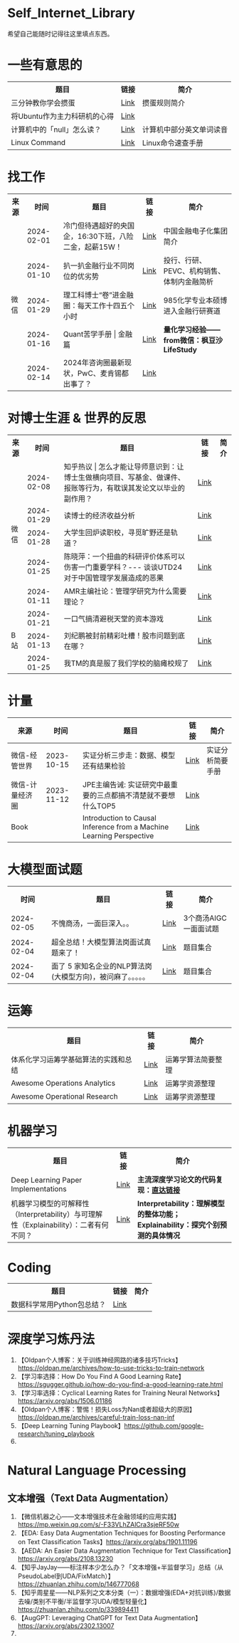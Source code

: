 # Self_Internet_Library
希望自己能随时记得往这里填点东西。


# 一些有意思的
<table>
  <tr>
    <th>题目</th>
    <th>链接</th>
    <th>简介</th>
  </tr>
  <tr>
    <td>三分钟教你学会掼蛋</td>
    <td><a href="https://mp.weixin.qq.com/s/WqRVkqxwiqf5EZksRvKZeQ">Link</a></td>
    <td>掼蛋规则简介</td>
  </tr>
  <tr>
    <td>将Ubuntu作为主力科研机的心得</td>
    <td><a href="https://mp.weixin.qq.com/s/2CU-ngehSrUnC2fbkPhnuA">Link</a></td>
    <td></td>
  </tr>
  <tr>
    <td>计算机中的「null」怎么读？</td>
    <td><a href="https://www.zhihu.com/question/549740924/answer/3363077599?utm_medium=social&utm_oi=655045255469207552&utm_psn=1732462571280580608&utm_source=wechat_session&s_r=0">Link</a></td>
    <td>计算机中部分英文单词读音</td>
  </tr>
  <tr>
    <td>Linux Command</td>
    <td><a href="https://github.com/jaywcjlove/linux-command">Link</a></td>
    <td>Linux命令速查手册</td>
  </tr>
</table>


# 找工作
<table>
  <tr>
    <th>来源</th>
    <th>时间</th>
    <th>题目</th>
    <th>链接</th>
    <th>简介</th>
  </tr>
  <tr>
    <td rowspan="5">微信</td>
    <td>2024-02-01</td>
    <td>冷门但待遇超好的央国企，16:30下班，八险二金，起薪15W！</td>
    <td><a href="https://mp.weixin.qq.com/s/50JmAu81KKxvemvY1o1Etw">Link</a></td>
    <td>中国金融电子化集团简介</td>
  </tr>
  <tr>
    <td>2024-01-10</td>
    <td>扒一扒金融行业不同岗位的优劣势</td>
    <td><a href="https://mp.weixin.qq.com/s/daILh9jkKmoBTtiQYCNL-Q">Link</a></td>
    <td>投行、行研、PEVC、机构销售、体制内金融简析</td>
  </tr>
  <tr>
    <td>2024-01-29</td>
    <td>理工科博士“卷”进金融圈：每天工作十四五个小时</td>
    <td><a href="https://mp.weixin.qq.com/s/1MNlsy87d46Fv4GsXXlG7Q">Link</a></td>
    <td>985化学专业本硕博进入金融行研赛道</td>
  </tr>
  <tr>
    <td>2024-01-16</td>
    <td>Quant苦学手册 | 金融篇</td>
    <td><a href="https://mp.weixin.qq.com/s/bOctLX3PauUEK_SH4jcrxQ">Link</a></td>
    <td><strong>量化学习经验——from微信：枫豆沙LifeStudy</strong></td>
  </tr>
  <tr>
    <td>2024-02-14</td>
    <td>2024年咨询圈最新现状，PwC、麦肯锡都出事了？</td>
    <td><a href="https://mp.weixin.qq.com/s/evlnil3AbEKE_U5k9GCxZw">Link</a></td>
    <td></td>
  </tr>
</table>


# 对博士生涯 & 世界的反思
<table>
  <tr>
    <th>来源</th>
    <th>时间</th>
    <th>题目</th>
    <th>链接</th>
    <th>简介</th>
  </tr>
  <tr>
    <td rowspan="5">微信</td>
    <td>2024-02-08</td>
    <td>知乎热议 | 怎么才能让导师意识到：让博士生做横向项目、写基金、做课件、报账等行为，有耽误其发论文以毕业的副作用？</td>
    <td><a href="https://mp.weixin.qq.com/s/FaGExSLmR-OFAzHYT9NorA">Link</a></td>
    <td></td>
  </tr>
  <tr>
    <td>2024-01-29</td>
    <td>读博士的经济收益分析</td>
    <td><a href="https://mp.weixin.qq.com/s/4W-evllbWugww4t7EYNr9A">Link</a></td>
    <td></td>
  </tr>
  <tr>
    <td>2024-01-28</td>
    <td>大学生回炉读职校，寻觅旷野还是轨道？</td>
    <td><a href="https://mp.weixin.qq.com/s/XFo5H63rM9HlcN6S2VTnDw">Link</a></td>
    <td></td>
  </tr>
  <tr>
    <td>2024-01-25</td>
    <td>陈晓萍：一个扭曲的科研评价体系可以伤害一门重要学科？--- 谈谈UTD24 对于中国管理学发展造成的恶果</td>
    <td><a href="https://mp.weixin.qq.com/s/4U0T6hI4n8448YLRia4bqA">Link</a></td>
    <td></td>
  </tr>
  <tr>
    <td>2024-01-11</td>
    <td>AMR主编社论：管理学研究为什么需要理论？</td>
    <td><a href="https://mp.weixin.qq.com/s/zTl45-IQ_a68413KRafqrA">Link</a></td>
    <td></td>
  </tr>
  <tr>
    <td rowspan="3">B站</td>
    <td>2024-01-21</td>
    <td>一口气搞清避税天堂的资本游戏</td>
    <td><a href="https://www.bilibili.com/video/BV1ne411n7Vc?vd_source=212a48f118f484bfff9c726b8ee904f2">Link</a></td>
    <td></td>
  </tr>
  <tr>
    <td>2024-01-13</td>
    <td>刘纪鹏被封前精彩吐槽！股市问题到底在哪？</td>
    <td><a href="https://www.bilibili.com/video/BV12V41197PM/?vd_source=212a48f118f484bfff9c726b8ee904f2">Link</a></td>
    <td></td>
  </tr>
  <tr>
    <td>2024-01-25</td>
    <td>我TM的真是服了我们学校的脑瘫校规了</td>
    <td><a href="https://www.bilibili.com/video/BV18K4y1i7FS/?buvid=XUD6CDDDB45ECA48467CCAD95A8C97AB0F494&from_spmid=tm.recommend.0.0&is_story_h5=false&mid=xhKOq3lNbDlI5XITl%2FI8jA%3D%3D&p=1&plat_id=116&share_from=ugc&share_medium=android&share_plat=android&share_session_id=035cf829-1098-4969-b3ba-d1b01cd6c164&share_source=WEIXIN&share_tag=s_i&spmid=united.player-video-detail.0.0&timestamp=1706505786&unique_k=gZxfTZu&up_id=1443131643&vd_source=37b4202e7aa5f0ad62efbc6f007baf68">Link</a></td>
    <td></td>
  </tr>
</table>


# 计量
|来源|时间|题目|链接|简介|
|-|-|-|-|-|
| 微信-经管世界 | 2023-10-15 | 实证分析三步走：数据、模型还有结果检验 | <a href="https://mp.weixin.qq.com/s/fdm8TSduGU_9m6zxQOQ6yg">Link</a> | 实证分析简要手册 |
| 微信-计量经济圈 | 2023-11-12 | JPE主编告诫: 实证研究中最重要的三点都搞不清楚就不要想什么TOP5 | <a href="https://mp.weixin.qq.com/s/SrzrJpr7sSwIqGyP2fwe-Q">Link</a> |  |
| Book |  | Introduction to Causal Inference from a Machine Learning Perspective | <a href="https://www.bradyneal.com/causal-inference-course">Link</a> |  |


# 大模型面试题
<table>
  <tr>
    <th>时间</th>
    <th>题目</th>
    <th>链接</th>
    <th>简介</th>
  </tr>
  <tr>
    <td>2024-02-05</td>
    <td>不愧商汤，一面巨深入。。</td>
    <td><a href="https://mp.weixin.qq.com/s/fbC_-5EKOqSRaHbPQd1UeQ">Link</a></td>
    <td>3个商汤AIGC一面面试题</td>
  </tr>
  <tr>
    <td>2024-02-04</td>
    <td>超全总结！大模型算法岗面试真题来了！</td>
    <td><a href="https://mp.weixin.qq.com/s/deFAz5edfZ37KcxKPAaTfw">Link</a></td>
    <td>题目集合</td>
  </tr>
  <tr>
    <td>2024-02-04</td>
    <td>面了 5 家知名企业的NLP算法岗(大模型方向)，被问麻了。。。。。</td>
    <td><a href="https://mp.weixin.qq.com/s/tCkFJhj28T-kdV95IlT1_Q">Link</a></td>
    <td>题目集合</td>
  </tr>
</table>


# 运筹
<table>
  <tr>
    <th>题目</th>
    <th>链接</th>
    <th>简介</th>
  </tr>
  <tr>
    <td>体系化学习运筹学基础算法的实践和总结</td>
    <td><a href="https://mp.weixin.qq.com/s/NnxoyYk2a7tQOdkktElaXg">Link</a></td>
    <td>运筹学算法简要整理</td>
  </tr>
  <tr>
    <td>Awesome Operations Analytics</td>
    <td><a href="https://github.com/kevinkevin556/awesome-operations-analytics">Link</a></td>
    <td>运筹学资源整理</td>
  </tr>
  <tr>
    <td>Awesome Operational Research</td>
    <td><a href="https://github.com/joaojunior/awesome-operational_research">Link</a></td>
    <td>运筹学资源整理</td>
  </tr>
</table>


# 机器学习
<table>
  <tr>
    <th>题目</th>
    <th>链接</th>
    <th>简介</th>
  </tr>
  <tr>
    <td>Deep Learning Paper Implementations</td>
    <td><a href="https://github.com/labmlai/annotated_deep_learning_paper_implementations">Link</a></td>
    <td><strong>主流深度学习论文的代码复现：<a href="https://nn.labml.ai/">直达链接</a></strong></td>
  </tr>
  <tr>
    <td>机器学习模型的可解释性（Interpretability）与可理解性（Explainability）：二者有何不同？</td>
    <td><a href="https://mp.weixin.qq.com/s/95SRMbX-BcglSbeHLWRuPg">Link</a></td>
    <td><strong>Interpretability：理解模型的整体功能；Explainability：探究个别预测的具体情况</strong></td>
  </tr>
</table>


# Coding
<table>
  <tr>
    <th>题目</th>
    <th>链接</th>
    <th>简介</th>
  </tr>
  <tr>
    <td>数据科学常用Python包总结？</td>
    <td><a href="https://www.bilibili.com/video/BV1xe411b7Lp/?buvid=XUD6CDDDB45ECA48467CCAD95A8C97AB0F494&from_spmid=tm.recommend.0.0&is_story_h5=false&mid=xhKOq3lNbDlI5XITl%2FI8jA%3D%3D&p=1&plat_id=116&share_from=ugc&share_medium=android&share_plat=android&share_session_id=8483dca4-9269-4012-8740-9cac22a460c6&share_source=WEIXIN&share_tag=s_i&spmid=united.player-video-detail.0.0&timestamp=1705156917&unique_k=fWaYyZT&up_id=429580830&vd_source=37b4202e7aa5f0ad62efbc6f007baf68">Link</a></td>
    <td></td>
  </tr>
</table>


# 深度学习炼丹法
1. 【Oldpan个人博客：关于训练神经网路的诸多技巧Tricks】https://oldpan.me/archives/how-to-use-tricks-to-train-network
2. 【学习率选择：How Do You Find A Good Learning Rate】https://sgugger.github.io/how-do-you-find-a-good-learning-rate.html
3. 【学习率选择：Cyclical Learning Rates for Training Neural Networks】https://arxiv.org/abs/1506.01186
4. 【Oldpan个人博客：警惕！损失Loss为Nan或者超级大的原因】https://oldpan.me/archives/careful-train-loss-nan-inf
5. 【Deep Learning Tuning Playbook】https://github.com/google-research/tuning_playbook
6. 


# Natural Language Processing
## 文本增强（Text Data Augmentation）
1. 【微信机器之心——文本增强技术在金融领域的应用实践】https://mp.weixin.qq.com/s/-F33VLhZAlCra3sjeRF50w
2. 【EDA: Easy Data Augmentation Techniques for Boosting Performance on Text Classification Tasks】https://arxiv.org/abs/1901.11196
3. 【AEDA: An Easier Data Augmentation Technique for Text Classification】https://arxiv.org/abs/2108.13230
4. 【知乎JayJay——标注样本少怎么办？「文本增强+半监督学习」总结（从PseudoLabel到UDA/FixMatch）】https://zhuanlan.zhihu.com/p/146777068
5. 【知乎周星星——NLP系列之文本分类（一）：数据增强(EDA+对抗训练)/数据去噪/类别不平衡/半监督学习UDA/模型轻量化】https://zhuanlan.zhihu.com/p/339894411
6. 【AugGPT: Leveraging ChatGPT for Text Data Augmentation】https://arxiv.org/abs/2302.13007
7. 
